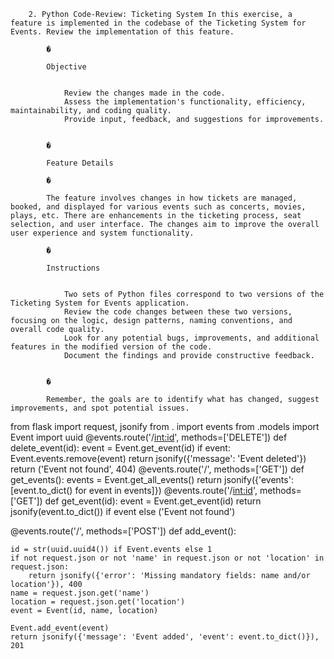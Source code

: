 
		2. Python Code-Review: Ticketing System In this exercise, a feature is implemented in the codebase of the Ticketing System for Events. Review the implementation of this feature.

			�
			
			Objective
			
			
				Review the changes made in the code.
				Assess the implementation's functionality, efficiency, maintainability, and coding quality.
				Provide input, feedback, and suggestions for improvements.
			
			
			�
			
			Feature Details
			
			�
			
			The feature involves changes in how tickets are managed, booked, and displayed for various events such as concerts, movies, plays, etc. There are enhancements in the ticketing process, seat selection, and user interface. The changes aim to improve the overall user experience and system functionality.
			
			�
			
			Instructions
			
			
				Two sets of Python files correspond to two versions of the Ticketing System for Events application.
				Review the code changes between these two versions, focusing on the logic, design patterns, naming conventions, and overall code quality.
				Look for any potential bugs, improvements, and additional features in the modified version of the code.
				Document the findings and provide constructive feedback.
			
			
			�
			
			Remember, the goals are to identify what has changed, suggest improvements, and spot potential issues.
			
	
from flask import request, jsonify
from . import events
from .models import Event
import uuid
@events.route('/<int:id>', methods=['DELETE'])
def delete_event(id):
    event = Event.get_event(id)
    if event:
        Event.events.remove(event)
        return jsonify({'message': 'Event deleted'})
    return ('Event not found', 404)
@events.route('/', methods=['GET'])
def get_events():
    events = Event.get_all_events()
    return jsonify({'events': [event.to_dict() for event in events]})
@events.route('/<int:id>', methods=['GET'])
def get_event(id):
    event = Event.get_event(id)
    return jsonify(event.to_dict()) if event else ('Event not found')

@events.route('/', methods=['POST'])
def add_event():
    
    id = str(uuid.uuid4()) if Event.events else 1
    if not request.json or not 'name' in request.json or not 'location' in request.json:
        return jsonify({'error': 'Missing mandatory fields: name and/or location'}), 400
    name = request.json.get('name')
    location = request.json.get('location')
    event = Event(id, name, location)
    
    Event.add_event(event)
    return jsonify({'message': 'Event added', 'event': event.to_dict()}), 201
